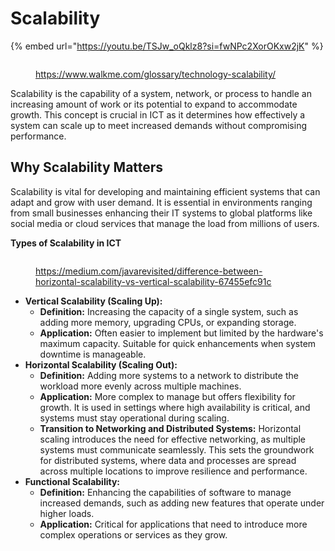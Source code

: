 # Scalability

{% embed url="https://youtu.be/TSJw_oQklz8?si=fwNPc2XorOKxw2jK" %}

<figure><img src="../../../.gitbook/assets/image (40).png" alt=""><figcaption><p><a href="https://www.walkme.com/glossary/technology-scalability/">https://www.walkme.com/glossary/technology-scalability/</a></p></figcaption></figure>

Scalability is the capability of a system, network, or process to handle an increasing amount of work or its potential to expand to accommodate growth. This concept is crucial in ICT as it determines how effectively a system can scale up to meet increased demands without compromising performance.

## **Why Scalability Matters**

Scalability is vital for developing and maintaining efficient systems that can adapt and grow with user demand. It is essential in environments ranging from small businesses enhancing their IT systems to global platforms like social media or cloud services that manage the load from millions of users.

**Types of Scalability in ICT**

<figure><img src="../../../.gitbook/assets/image (69).png" alt=""><figcaption><p><a href="https://medium.com/javarevisited/difference-between-horizontal-scalability-vs-vertical-scalability-67455efc91c">https://medium.com/javarevisited/difference-between-horizontal-scalability-vs-vertical-scalability-67455efc91c</a></p></figcaption></figure>

* **Vertical Scalability (Scaling Up):**
  * **Definition:** Increasing the capacity of a single system, such as adding more memory, upgrading CPUs, or expanding storage.
  * **Application:** Often easier to implement but limited by the hardware's maximum capacity. Suitable for quick enhancements when system downtime is manageable.
* **Horizontal Scalability (Scaling Out):**
  * **Definition:** Adding more systems to a network to distribute the workload more evenly across multiple machines.
  * **Application:** More complex to manage but offers flexibility for growth. It is used in settings where high availability is critical, and systems must stay operational during scaling.
  * **Transition to Networking and Distributed Systems:** Horizontal scaling introduces the need for effective networking, as multiple systems must communicate seamlessly. This sets the groundwork for distributed systems, where data and processes are spread across multiple locations to improve resilience and performance.
* **Functional Scalability:**
  * **Definition:** Enhancing the capabilities of software to manage increased demands, such as adding new features that operate under higher loads.
  * **Application:** Critical for applications that need to introduce more complex operations or services as they grow.

